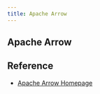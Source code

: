 ```yaml
---
title: Apache Arrow
---
```


## Apache Arrow


## Reference
* [Apache Arrow Homepage](https://arrow.apache.org/)
